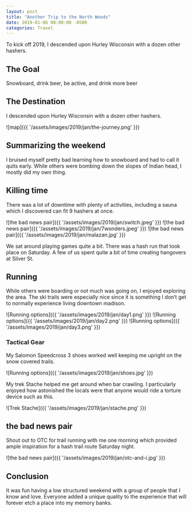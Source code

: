 ```yaml
---
layout: post
title: "Another Trip to the North Woods"
date: 2019-01-06 08:00:00 -0500
categories: Travel
---
```


To kick off 2019, I descended upon Hurley Wisconsin with a dozen other hashers.

## The Goal

Snowboard, drink beer, be active, and drink more beer

## The Destination

I descended upon Hurley Wisconsin with a dozen other hashers.

![map]({{ '/assets/images/2019/jan/the-journey.png' }})

## Summarizing the weekend

I bruised myself pretty bad learning how to snowboard and had to call it quits early. While others were bombing down the slopes of Indian   head, I mostly did my own thing.

## Killing time

There was a lot of downtime with plenty of activities, including a sauna which I discovered can fit 9 hashers at once.

![the bad news pair]({{ '/assets/images/2019/jan/switch.jpeg' }})
![the bad news pair]({{ '/assets/images/2019/jan/7wonders.jpeg' }})
![the bad news pair]({{ '/assets/images/2019/jan/malazan.jpg' }})

We sat around playing games quite a bit. There was a hash run that took place on Saturday. A few of us spent quite a bit of time creating hangovers at Silver St.

## Running

While others were boarding or not much was going on, I enjoyed exploring the area. The ski trails were especially nice since it is something I don’t get to normally experience living downtown madison.

![Running options]({{ '/assets/images/2019/jan/day1.png' }})
![Running options]({{ '/assets/images/2019/jan/day2.png' }})
![Running options]({{ '/assets/images/2019/jan/day3.png' }})

### Tactical Gear

My Salomon Speedcross 3 shoes worked well keeping me upright on the snow covered trails.

![Running options]({{ '/assets/images/2019/jan/shoes.jpg' }}) 

My trek Stache helped me get around when bar crawling. I particularly enjoyed how astonished the locals were that anyone would ride a torture device such as this.

![Trek Stache]({{ '/assets/images/2019/jan/stache.png' }}) 


## the bad news pair

Shout out to OTC for trail running with me one morning which provided ample inspiration for a hash trail route Saturday night.

![the bad news pair]({{ '/assets/images/2019/jan/otc-and-i.jpg' }})

## Conclusion

It was fun having a low structured weekend with a group of people that I know and love. Everyone added a unique quality to the experience that will forever etch a place into my memory banks.